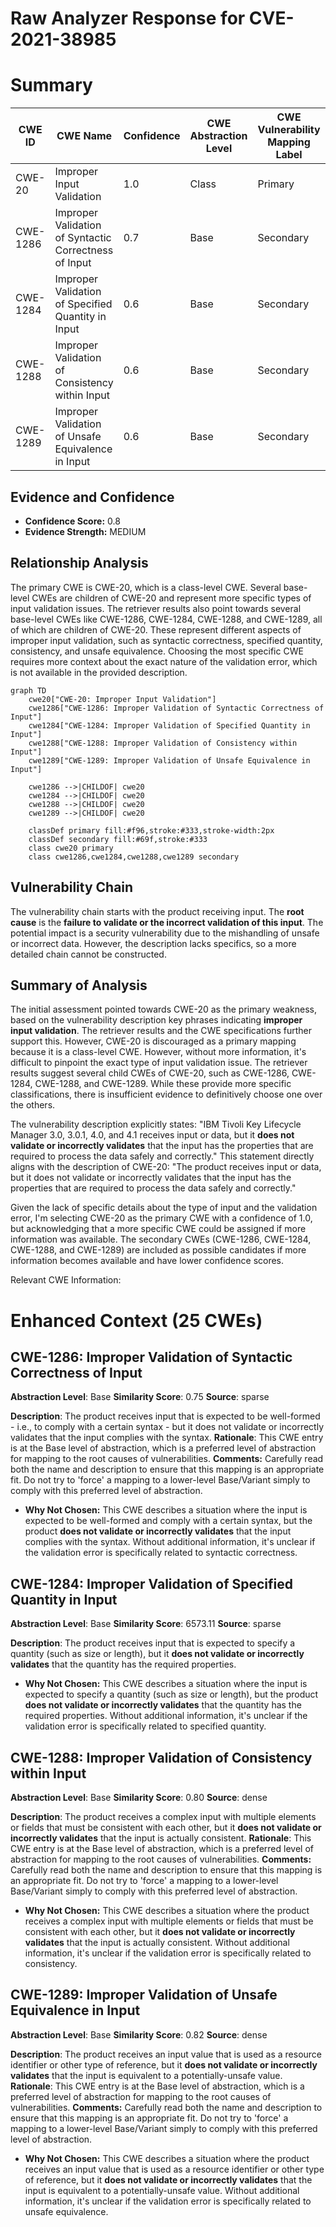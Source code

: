 # Raw Analyzer Response for CVE-2021-38985

# Summary
| CWE ID | CWE Name | Confidence | CWE Abstraction Level | CWE Vulnerability Mapping Label | CWE-Vulnerability Mapping Notes |
|---|---|---|---|---|---|
| CWE-20 | Improper Input Validation | 1.0 | Class | Primary | Discouraged |
| CWE-1286 | Improper Validation of Syntactic Correctness of Input | 0.7 | Base | Secondary | Allowed |
| CWE-1284 | Improper Validation of Specified Quantity in Input | 0.6 | Base | Secondary | Allowed |
| CWE-1288 | Improper Validation of Consistency within Input | 0.6 | Base | Secondary | Allowed |
| CWE-1289 | Improper Validation of Unsafe Equivalence in Input | 0.6 | Base | Secondary | Allowed |

## Evidence and Confidence

*   **Confidence Score:** 0.8
*   **Evidence Strength:** MEDIUM

## Relationship Analysis
The primary CWE is CWE-20, which is a class-level CWE. Several base-level CWEs are children of CWE-20 and represent more specific types of input validation issues. The retriever results also point towards several base-level CWEs like CWE-1286, CWE-1284, CWE-1288, and CWE-1289, all of which are children of CWE-20. These represent different aspects of improper input validation, such as syntactic correctness, specified quantity, consistency, and unsafe equivalence. Choosing the most specific CWE requires more context about the exact nature of the validation error, which is not available in the provided description.

```mermaid
graph TD
    cwe20["CWE-20: Improper Input Validation"]
    cwe1286["CWE-1286: Improper Validation of Syntactic Correctness of Input"]
    cwe1284["CWE-1284: Improper Validation of Specified Quantity in Input"]
    cwe1288["CWE-1288: Improper Validation of Consistency within Input"]
    cwe1289["CWE-1289: Improper Validation of Unsafe Equivalence in Input"]

    cwe1286 -->|CHILDOF| cwe20
    cwe1284 -->|CHILDOF| cwe20
    cwe1288 -->|CHILDOF| cwe20
    cwe1289 -->|CHILDOF| cwe20
    
    classDef primary fill:#f96,stroke:#333,stroke-width:2px
    classDef secondary fill:#69f,stroke:#333
    class cwe20 primary
    class cwe1286,cwe1284,cwe1288,cwe1289 secondary
```

## Vulnerability Chain
The vulnerability chain starts with the product receiving input. The **root cause** is the **failure to validate or the incorrect validation of this input**. The potential impact is a security vulnerability due to the mishandling of unsafe or incorrect data. However, the description lacks specifics, so a more detailed chain cannot be constructed.

## Summary of Analysis
The initial assessment pointed towards CWE-20 as the primary weakness, based on the vulnerability description key phrases indicating **improper input validation**. The retriever results and the CWE specifications further support this. However, CWE-20 is discouraged as a primary mapping because it is a class-level CWE. However, without more information, it's difficult to pinpoint the exact type of input validation issue. The retriever results suggest several child CWEs of CWE-20, such as CWE-1286, CWE-1284, CWE-1288, and CWE-1289. While these provide more specific classifications, there is insufficient evidence to definitively choose one over the others.

The vulnerability description explicitly states: "IBM Tivoli Key Lifecycle Manager 3.0, 3.0.1, 4.0, and 4.1 receives input or data, but it **does not validate or incorrectly validates** that the input has the properties that are required to process the data safely and correctly." This statement directly aligns with the description of CWE-20: "The product receives input or data, but it does not validate or incorrectly validates that the input has the properties that are required to process the data safely and correctly."

Given the lack of specific details about the type of input and the validation error, I'm selecting CWE-20 as the primary CWE with a confidence of 1.0, but acknowledging that a more specific CWE could be assigned if more information was available. The secondary CWEs (CWE-1286, CWE-1284, CWE-1288, and CWE-1289) are included as possible candidates if more information becomes available and have lower confidence scores.

Relevant CWE Information:

# Enhanced Context (25 CWEs)

## CWE-1286: Improper Validation of Syntactic Correctness of Input
**Abstraction Level**: Base
**Similarity Score**: 0.75
**Source**: sparse

**Description**:
The product receives input that is expected to be well-formed - i.e., to comply with a certain syntax - but it does not validate or incorrectly validates that the input complies with the syntax.
**Rationale**: This CWE entry is at the Base level of abstraction, which is a preferred level of abstraction for mapping to the root causes of vulnerabilities.
**Comments:** Carefully read both the name and description to ensure that this mapping is an appropriate fit. Do not try to 'force' a mapping to a lower-level Base/Variant simply to comply with this preferred level of abstraction.

*   **Why Not Chosen:** This CWE describes a situation where the input is expected to be well-formed and comply with a certain syntax, but the product **does not validate or incorrectly validates** that the input complies with the syntax. Without additional information, it's unclear if the validation error is specifically related to syntactic correctness.

## CWE-1284: Improper Validation of Specified Quantity in Input
**Abstraction Level**: Base
**Similarity Score**: 6573.11
**Source**: sparse

**Description**:
The product receives input that is expected to specify a quantity (such as size or length), but it **does not validate or incorrectly validates** that the quantity has the required properties.

*   **Why Not Chosen:** This CWE describes a situation where the input is expected to specify a quantity (such as size or length), but the product **does not validate or incorrectly validates** that the quantity has the required properties. Without additional information, it's unclear if the validation error is specifically related to specified quantity.

## CWE-1288: Improper Validation of Consistency within Input
**Abstraction Level**: Base
**Similarity Score**: 0.80
**Source**: dense

**Description**:
The product receives a complex input with multiple elements or fields that must be consistent with each other, but it **does not validate or incorrectly validates** that the input is actually consistent.
**Rationale**: This CWE entry is at the Base level of abstraction, which is a preferred level of abstraction for mapping to the root causes of vulnerabilities.
**Comments:** Carefully read both the name and description to ensure that this mapping is an appropriate fit. Do not try to 'force' a mapping to a lower-level Base/Variant simply to comply with this preferred level of abstraction.

*   **Why Not Chosen:** This CWE describes a situation where the product receives a complex input with multiple elements or fields that must be consistent with each other, but it **does not validate or incorrectly validates** that the input is actually consistent. Without additional information, it's unclear if the validation error is specifically related to consistency.

## CWE-1289: Improper Validation of Unsafe Equivalence in Input
**Abstraction Level**: Base
**Similarity Score**: 0.82
**Source**: dense

**Description**:
The product receives an input value that is used as a resource identifier or other type of reference, but it **does not validate or incorrectly validates** that the input is equivalent to a potentially-unsafe value.
**Rationale**: This CWE entry is at the Base level of abstraction, which is a preferred level of abstraction for mapping to the root causes of vulnerabilities.
**Comments:** Carefully read both the name and description to ensure that this mapping is an appropriate fit. Do not try to 'force' a mapping to a lower-level Base/Variant simply to comply with this preferred level of abstraction.

*   **Why Not Chosen:** This CWE describes a situation where the product receives an input value that is used as a resource identifier or other type of reference, but it **does not validate or incorrectly validates** that the input is equivalent to a potentially-unsafe value. Without additional information, it's unclear if the validation error is specifically related to unsafe equivalence.